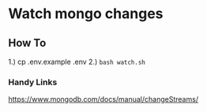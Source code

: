 # Watch mongo changes

## How To

1.) cp .env.example .env
2.) `bash watch.sh`

### Handy Links

<https://www.mongodb.com/docs/manual/changeStreams/>
